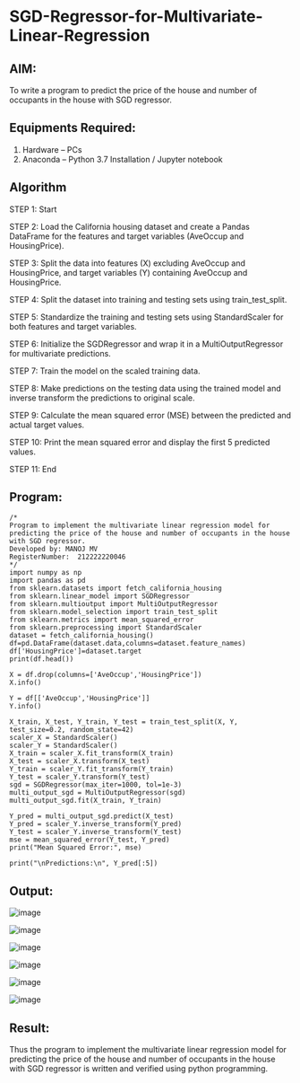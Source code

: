 # SGD-Regressor-for-Multivariate-Linear-Regression

## AIM:
To write a program to predict the price of the house and number of occupants in the house with SGD regressor.

## Equipments Required:
1. Hardware – PCs
2. Anaconda – Python 3.7 Installation / Jupyter notebook

## Algorithm
STEP 1: Start

STEP 2: Load the California housing dataset and create a Pandas DataFrame for the features and target variables (AveOccup and HousingPrice).

STEP 3: Split the data into features (X) excluding AveOccup and HousingPrice, and target variables (Y) containing AveOccup and HousingPrice.

STEP 4: Split the dataset into training and testing sets using train_test_split.

STEP 5: Standardize the training and testing sets using StandardScaler for both features and target variables.

STEP 6: Initialize the SGDRegressor and wrap it in a MultiOutputRegressor for multivariate predictions.

STEP 7: Train the model on the scaled training data.

STEP 8: Make predictions on the testing data using the trained model and inverse transform the predictions to original scale.

STEP 9: Calculate the mean squared error (MSE) between the predicted and actual target values.

STEP 10: Print the mean squared error and display the first 5 predicted values.

STEP 11: End

## Program:
```
/*
Program to implement the multivariate linear regression model for predicting the price of the house and number of occupants in the house with SGD regressor.
Developed by: MANOJ MV
RegisterNumber:  212222220046
*/
import numpy as np
import pandas as pd
from sklearn.datasets import fetch_california_housing
from sklearn.linear_model import SGDRegressor
from sklearn.multioutput import MultiOutputRegressor
from sklearn.model_selection import train_test_split
from sklearn.metrics import mean_squared_error
from sklearn.preprocessing import StandardScaler
dataset = fetch_california_housing()
df=pd.DataFrame(dataset.data,columns=dataset.feature_names)
df['HousingPrice']=dataset.target
print(df.head())

X = df.drop(columns=['AveOccup','HousingPrice'])
X.info()

Y = df[['AveOccup','HousingPrice']]
Y.info()

X_train, X_test, Y_train, Y_test = train_test_split(X, Y, test_size=0.2, random_state=42)
scaler_X = StandardScaler()
scaler_Y = StandardScaler()
X_train = scaler_X.fit_transform(X_train)
X_test = scaler_X.transform(X_test)
Y_train = scaler_Y.fit_transform(Y_train)
Y_test = scaler_Y.transform(Y_test)
sgd = SGDRegressor(max_iter=1000, tol=1e-3)
multi_output_sgd = MultiOutputRegressor(sgd)
multi_output_sgd.fit(X_train, Y_train)

Y_pred = multi_output_sgd.predict(X_test)
Y_pred = scaler_Y.inverse_transform(Y_pred)
Y_test = scaler_Y.inverse_transform(Y_test)
mse = mean_squared_error(Y_test, Y_pred)
print("Mean Squared Error:", mse)

print("\nPredictions:\n", Y_pred[:5])
```

## Output:
![image](https://github.com/user-attachments/assets/8e3d724b-5f63-41f7-9c04-c4f6566fc1c4)

![image](https://github.com/user-attachments/assets/a4b69b32-cdd0-41a1-a86d-cbe47010776d)

![image](https://github.com/user-attachments/assets/199b8564-1f28-4807-a5e9-90858d7faf5f)

![image](https://github.com/user-attachments/assets/729262b5-26e5-48a3-aef6-19ac7c2178b2)

![image](https://github.com/user-attachments/assets/eada08ef-8d4e-4453-b278-83f73c85d9af)

![image](https://github.com/user-attachments/assets/c78783f7-f656-487f-9c8e-d19cc8bdea39)
## Result:
Thus the program to implement the multivariate linear regression model for predicting the price of the house and number of occupants in the house with SGD regressor is written and verified using python programming.
